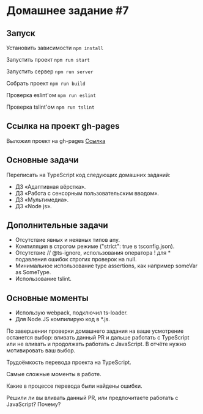 # Домашнее задание #7

## Запуск

Установить зависимости `npm install`

Запустить проект `npm run start`

Запустить сервер `npm run server`

Собрать проект `npm run build`

Проверка eslint'ом `npm run eslint`

Проверка tslint'ом `npm run tslint`

## Ссылка на проект gh-pages

Выложил проект на gh-pages
[Ссылка](https://sukachevalex.github.io/shri-2018-2-homework-7/)

## Основные задачи

  Переписать на TypeScript код следующих домашних заданий:

* ДЗ «Адаптивная вёрстка».
* ДЗ «Работа с сенсорным пользовательским вводом».
* ДЗ «Мультимедиа».
* ДЗ «Node js».

## Дополнительные задачи

* Отсутствие явных и неявных типов any.
* Компиляция в строгом режиме ("strict": true в tsconfig.json).
* Отсутствие // @ts-ignore, использования оператора ! для * подавления ошибок строгих проверок на null.
* Минимальное использование type assertions, как например someVar as SomeType.
* Использование tslint.

## Основные моменты

* Использую webpack, подключил ts-loader.
* Для Node.JS компилирую код в *.js.

По завершении проверки домашнего задания на ваше усмотрение останется выбор: вливать данный PR и дальше работать с TypeScript или не вливать и продолжать работать с JavaScript. В отчёте нужно мотивировать ваш выбор.

Трудоёмкость перевода проекта на TypeScript. 

Самые сложные моменты в работе.

Какие в процессе перевода были найдены ошибки.

Решили ли вы вливать данный PR, или предпочитаете работать с JavaScript? Почему?